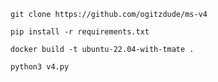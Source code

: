 ```
git clone https://github.com/ogitzdude/ms-v4
```

```
pip install -r requirements.txt
```

```
docker build -t ubuntu-22.04-with-tmate .
```

```
python3 v4.py
```
